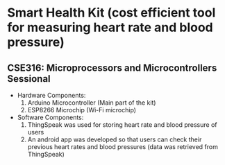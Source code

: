 # Smart Health Kit (cost efficient tool for measuring heart rate and blood pressure)
## CSE316: Microprocessors and Microcontrollers Sessional
* Hardware Components:
  1. Arduino Microcontroller (Main part of the kit)
  2. ESP8266 Microchip (Wi-Fi microchip)
* Software Components:
  1. ThingSpeak was used for storing heart rate and blood pressure of users 
  2. An android app was developed so that users can check their previous heart rates and blood pressures                             (data was retrieved from ThingSpeak)
